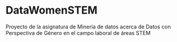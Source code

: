 # DataWomenSTEM
Proyecto de la asignatura de Minería de datos acerca de Datos con Perspectiva de Género en el campo laboral de áreas STEM
